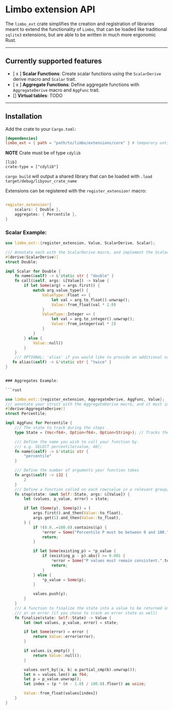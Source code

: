 # Limbo extension API

The `limbo_ext` crate simplifies the creation and registration of libraries meant to extend the functionality of `Limbo`, that can be loaded
like traditional `sqlite3` extensions, but are able to be written in much more ergonomic Rust.
 
---

## Currently supported features

 - [ x ] **Scalar Functions**: Create scalar functions using the `ScalarDerive` derive macro and `Scalar` trait.
 - [ x ] **Aggregate Functions**: Define aggregate functions with `AggregateDerive` macro and `AggFunc` trait.
 - []  **Virtual tables**: TODO
---

## Installation

Add the crate to your `Cargo.toml`:

```toml
[dependencies]
limbo_ext = { path = "path/to/limbo/extensions/core" } # temporary until crate is published
```

**NOTE** Crate must be of type `cdylib`

```
[lib]
crate-type = ["cdylib"]
```

`cargo build` will output a shared library that can be loaded with `.load target/debug/libyour_crate_name`



Extensions can be registered with the `register_extension!` macro:

```rust

register_extension!{
    scalars: { Double },
    aggregates: { Percentile },
}
```

### Scalar Example:
```rust
use limbo_ext::{register_extension, Value, ScalarDerive, Scalar};

/// Annotate each with the ScalarDerive macro, and implement the Scalar trait on your struct
#[derive(ScalarDerive)]
struct Double;

impl Scalar for Double {
    fn name(&self) -> &'static str { "double" }
    fn call(&self, args: &[Value]) -> Value {
        if let Some(arg) = args.first() {
            match arg.value_type() {
                ValueType::Float => {
                    let val = arg.to_float().unwrap();
                    Value::from_float(val * 2.0)
                }
                ValueType::Integer => {
                    let val = arg.to_integer().unwrap();
                    Value::from_integer(val * 2)
                }
            }
        } else {
            Value::null()
        }
    }
    /// OPTIONAL: 'alias' if you would like to provide an additional name
   fn alias(&self) -> &'static str { "twice" }
}


### Aggregates Example:

```rust

use limbo_ext::{register_extension, AggregateDerive, AggFunc, Value};
/// annotate your struct with the AggregateDerive macro, and it must implement the below AggFunc trait
#[derive(AggregateDerive)]
struct Percentile;

impl AggFunc for Percentile {
    /// The state to track during the steps
    type State = (Vec<f64>, Option<f64>, Option<String>); // Tracks the values, Percentile, and errors

    /// Define the name you wish to call your function by. 
    /// e.g. SELECT percentile(value, 40);
    fn name(&self) -> &'static str {
        "percentile"
    }

    /// Define the number of arguments your function takes
    fn args(&self) -> i32 {
        2
    }
    /// Define a function called on each row/value in a relevant group/column
    fn step(state: &mut Self::State, args: &[Value]) {
        let (values, p_value, error) = state;

        if let (Some(y), Some(p)) = (
            args.first().and_then(Value::to_float),
            args.get(1).and_then(Value::to_float),
        ) {
            if !(0.0..=100.0).contains(&p) {
                *error = Some("Percentile P must be between 0 and 100.".to_string());
                return;
            }

            if let Some(existing_p) = *p_value {
                if (existing_p - p).abs() >= 0.001 {
                    *error = Some("P values must remain consistent.".to_string());
                    return;
                }
            } else {
                *p_value = Some(p);
            }

            values.push(y);
        }
    }
    /// A function to finalize the state into a value to be returned as a result
    /// or an error (if you chose to track an error state as well)
    fn finalize(state: Self::State) -> Value {
        let (mut values, p_value, error) = state;

        if let Some(error) = error {
            return Value::error(error);
        }

        if values.is_empty() {
            return Value::null();
        }

        values.sort_by(|a, b| a.partial_cmp(b).unwrap());
        let n = values.len() as f64;
        let p = p_value.unwrap();
        let index = (p * (n - 1.0) / 100.0).floor() as usize;

        Value::from_float(values[index])
    }
}
```


